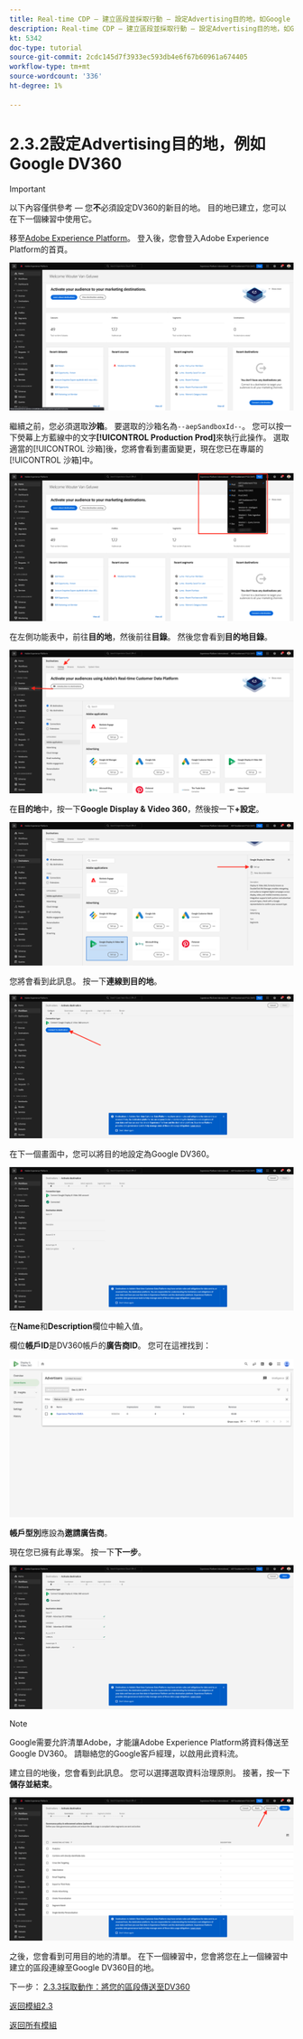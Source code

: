 ```yaml
---
title: Real-time CDP — 建立區段並採取行動 — 設定Advertising目的地，如Google DV360
description: Real-time CDP — 建立區段並採取行動 — 設定Advertising目的地，如Google DV360
kt: 5342
doc-type: tutorial
source-git-commit: 2cdc145d7f3933ec593db4e6f67b60961a674405
workflow-type: tm+mt
source-wordcount: '336'
ht-degree: 1%

---
```


# 2.3.2設定Advertising目的地，例如Google DV360

>[!IMPORTANT]
>
>以下內容僅供參考 — 您&#x200B;**不**&#x200B;必須設定DV360的新目的地。 目的地已建立，您可以在下一個練習中使用它。

移至[Adobe Experience Platform](https://experience.adobe.com/platform)。 登入後，您會登入Adobe Experience Platform的首頁。

![資料擷取](./../../../modules/datacollection/module1.2/images/home.png)

繼續之前，您必須選取&#x200B;**沙箱**。 要選取的沙箱名為``--aepSandboxId--``。 您可以按一下熒幕上方藍線中的文字&#x200B;**[!UICONTROL Production Prod]**&#x200B;來執行此操作。 選取適當的[!UICONTROL 沙箱]後，您將會看到畫面變更，現在您已在專屬的[!UICONTROL 沙箱]中。

![資料擷取](./../../../modules/datacollection/module1.2/images/sb1.png)

在左側功能表中，前往&#x200B;**目的地**，然後前往&#x200B;**目錄**。 然後您會看到&#x200B;**目的地目錄**。

![RTCDP](./images/rtcdp.png)

在&#x200B;**目的地**&#x200B;中，按一下&#x200B;**Google Display &amp; Video 360**，然後按一下&#x200B;**+設定**。

![RTCDP](./images/rtcdpgoogle.png)

您將會看到此訊息。 按一下&#x200B;**連線到目的地**。

![RTCDP](./images/rtcdpgooglecreate1.png)

在下一個畫面中，您可以將目的地設定為Google DV360。

![RTCDP](./images/rtcdpgooglecreatedest.png)

在&#x200B;**Name**&#x200B;和&#x200B;**Description**&#x200B;欄位中輸入值。

欄位&#x200B;**帳戶ID**&#x200B;是DV360帳戶的&#x200B;**廣告商ID**。 您可在這裡找到：

![RTCDP](./images/rtcdpgoogledv360advid.png)

**帳戶型別**&#x200B;應設為&#x200B;**邀請廣告商**。

現在您已擁有此專案。 按一下&#x200B;**下一步**。

![RTCDP](./images/rtcdpgoogldv360new.png)

>[!NOTE]
>
>Google需要允許清單Adobe，才能讓Adobe Experience Platform將資料傳送至Google DV360。 請聯絡您的Google客戶經理，以啟用此資料流。

建立目的地後，您會看到此訊息。 您可以選擇選取資料治理原則。 接著，按一下&#x200B;**儲存並結束**。

![RTCDP](./images/rtcdpcreatedest1.png)

之後，您會看到可用目的地的清單。
在下一個練習中，您會將您在上一個練習中建立的區段連線至Google DV360目的地。

下一步： [2.3.3採取動作：將您的區段傳送至DV360](./ex3.md)

[返回模組2.3](./real-time-cdp-build-a-segment-take-action.md)

[返回所有模組](../../../overview.md)
